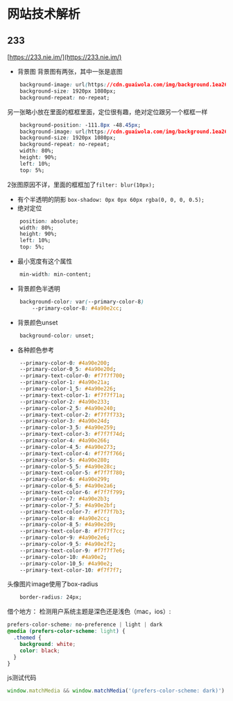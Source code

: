 # 网站技术解析
## 233
[https://233.nie.im/](https://233.nie.im/)
- 背景图
背景图有两张，其中一张是底图
``` css
    background-image: url(https://cdn.guaiwola.com/img/background.1ea260dc.jpg);
    background-size: 1920px 1080px;
    background-repeat: no-repeat;
```
另一张略小放在里面的框框里面，定位很有趣，绝对定位跟另一个框框一样
``` css
    background-position: -111.8px -48.45px;
    background-image: url(https://cdn.guaiwola.com/img/background.1ea260dc.jpg);
    background-size: 1920px 1080px;
    background-repeat: no-repeat;
    width: 80%;
    height: 90%;
    left: 10%;
    top: 5%;
```
2张图原因不详，里面的框框加了`filter: blur(10px);`

- 有个半透明的阴影 `box-shadow: 0px 0px 60px rgba(0, 0, 0, 0.5);`
- 绝对定位    
``` css 
    position: absolute;
    width: 80%;
    height: 90%;
    left: 10%;
    top: 5%;
```    
- 最小宽度有这个属性
``` css
    min-width: min-content;
```
- 背景颜色半透明
``` css
    background-color: var(--primary-color-8)
        --primary-color-8: #4a90e2cc;
```
- 背景颜色unset 
``` css
    background-color: unset;
```
- 各种颜色参考
``` css
    --primary-color-0: #4a90e200;
    --primary-color-0_5: #4a90e20d;
    --primary-text-color-0: #f7f7f700;
    --primary-color-1: #4a90e21a;
    --primary-color-1_5: #4a90e226;
    --primary-text-color-1: #f7f7f71a;
    --primary-color-2: #4a90e233;
    --primary-color-2_5: #4a90e240;
    --primary-text-color-2: #f7f7f733;
    --primary-color-3: #4a90e24d;
    --primary-color-3_5: #4a90e259;
    --primary-text-color-3: #f7f7f74d;
    --primary-color-4: #4a90e266;
    --primary-color-4_5: #4a90e273;
    --primary-text-color-4: #f7f7f766;
    --primary-color-5: #4a90e280;
    --primary-color-5_5: #4a90e28c;
    --primary-text-color-5: #f7f7f780;
    --primary-color-6: #4a90e299;
    --primary-color-6_5: #4a90e2a6;
    --primary-text-color-6: #f7f7f799;
    --primary-color-7: #4a90e2b3;
    --primary-color-7_5: #4a90e2bf;
    --primary-text-color-7: #f7f7f7b3;
    --primary-color-8: #4a90e2cc;
    --primary-color-8_5: #4a90e2d9;
    --primary-text-color-8: #f7f7f7cc;
    --primary-color-9: #4a90e2e6;
    --primary-color-9_5: #4a90e2f2;
    --primary-text-color-9: #f7f7f7e6;
    --primary-color-10: #4a90e2;
    --primary-color-10_5: #4a90e2;
    --primary-text-color-10: #f7f7f7;
```
头像图片image使用了box-radius
``` css   
    border-radius: 24px;
```
借个地方：
检测用户系统主题是深色还是浅色（mac，ios）:
``` css
prefers-color-scheme: no-preference | light | dark
@media (prefers-color-scheme: light) {
  .themed {
    background: white;
    color: black;
  }
}
```
js测试代码
``` js
window.matchMedia && window.matchMedia('(prefers-color-scheme: dark)').matches
```